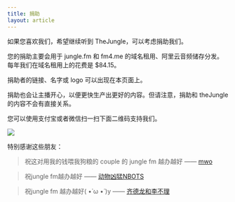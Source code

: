 ```yaml
---
title: 捐助
layout: article
---
```

如果您喜欢我们，希望继续听到 TheJungle，可以考虑捐助我们。

您的捐助主要会用于 jungle.fm 和 fm4.me 的域名租用、阿里云音频储存分发。每年我们在域名租用上的花费是 $84.15。

捐助者的链接、名字或 logo 可以出现在本页面上。

捐助也会让主播开心，以便更快生产出更好的内容。但请注意，捐助和 theJungle 的内容不会有直接关系。

您可以使用支付宝或者微信扫一扫下面二维码支持我们。

![](/assets/donate.jpg)

特别感谢这些朋友：
> 祝这对用我的钱喂我狗粮的 couple 的 jungle fm 越办越好 —— [mwo](https://mwo.sh)

> 祝jungle fm越办越好 —— [动物凶猛NBOTS](https://vaughn.li/)

> 祝jungle fm 越办越好( •̀ ω •́ )y —— [齐德龙和李不理](https://weibo.com/sunnywatermelon)
